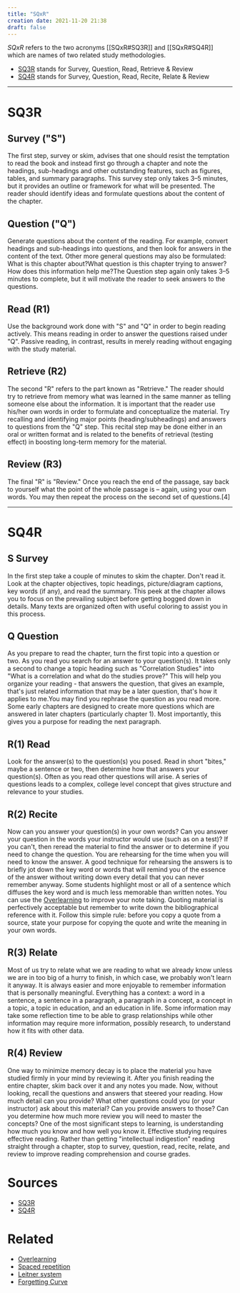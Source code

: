 ```yaml
---
title: "SQxR"
creation date: 2021-11-20 21:38
draft: false
---
```


_SQxR_ refers to the two acronyms [[SQxR#SQ3R]] and [[SQxR#SQ4R]] which are names of two related study methodologies.

- [SQ3R](#sq3r) stands for Survey, Question, Read, Retrieve & Review
- [SQ4R](#sq4r) stands for Survey, Question, Read, Recite, Relate & Review

---

# SQ3R
## Survey ("S")
The first step, survey or skim, advises that one should resist the temptation to read the book and instead first go through a chapter and note the headings, sub-headings and other outstanding features, such as figures, tables, and summary paragraphs. This survey step only takes 3–5 minutes, but it provides an outline or framework for what will be presented. The reader should identify ideas and formulate questions about the content of the chapter.

## Question ("Q")
Generate questions about the content of the reading. For example, convert headings and sub-headings into questions, and then look for answers in the content of the text. Other more general questions may also be formulated: What is this chapter about?What question is this chapter trying to answer?How does this information help me?The Question step again only takes 3–5 minutes to complete, but it will motivate the reader to seek answers to the questions.

## Read (R1)
Use the background work done with "S" and "Q" in order to begin reading actively. This means reading in order to answer the questions raised under "Q". Passive reading, in contrast, results in merely reading without engaging with the study material.

## Retrieve (R2)
The second "R" refers to the part known as "Retrieve." The reader should try to retrieve from memory what was learned in the same manner as telling someone else about the information. It is important that the reader use his/her own words in order to formulate and conceptualize the material. Try recalling and identifying major points (heading/subheadings) and answers to questions from the "Q" step. This recital step may be done either in an oral or written format and is related to the benefits of retrieval (testing effect) in boosting long-term memory for the material.

## Review (R3)
The final "R" is "Review." Once you reach the end of the passage, say back to yourself what the point of the whole passage is – again, using your own words. You may then repeat the process on the second set of questions.[4]

---

# SQ4R

## S Survey
In the first step take a couple of minutes to skim the chapter. Don't read it. Look at the chapter objectives, topic headings, picture/diagram captions, key words (if any), and read the summary. This peek at the chapter allows you to focus on the prevailing subject before getting bogged down in details. Many texts are organized often with useful coloring to assist you in this process.

## Q Question
As you prepare to read the chapter, turn the first topic into a question or two. As you read you search for an answer to your question(s). It takes only a second to change a topic heading such as "Correlation Studies" into "What is a correlation and what do the studies prove?" This will help you organize your reading - that answers the question, that gives an example, that's just related information that may be a later question, that's how it applies to me.You may find you rephrase the question as you read more. Some early chapters are designed to create more questions which are answered in later chapters (particularly chapter 1). Most importantly, this gives you a purpose for reading the next paragraph.

## R(1) Read
Look for the answer(s) to the question(s) you posed. Read in short "bites," maybe a sentence or two, then determine how that answers your question(s). Often as you read other questions will arise. A series of questions leads to a complex, college level concept that gives structure and relevance to your studies.

## R(2) Recite
Now can you answer your question(s) in your own words? Can you answer your question in the words your instructor would use (such as on a test)? If you can't, then reread the material to find the answer or to determine if you need to change the question. You are rehearsing for the time when you will need to know the answer. A good technique for rehearsing the answers is to briefly jot down the key word or words that will remind you of the essence of the answer without writing down every detail that you can never remember anyway. Some students highlight most or all of a sentence which diffuses the key word and is much less memorable than written notes. You can use the [Overlearning](notes/Overlearning.md) to improve your note taking. Quoting material is perfectively acceptable but remember to write down the bibliographical reference with it. Follow this simple rule: before you copy a quote from a source, state your purpose for copying the quote and write the meaning in your own words.

## R(3) Relate
Most of us try to relate what we are reading to what we already know unless we are in too big of a hurry to finish, in which case, we probably won't learn it anyway. It is always easier and more enjoyable to remember information that is personally meaningful. 
Everything has a context: a word in a sentence, a sentence in a paragraph, a paragraph in a concept, a concept in a topic, a topic in education, and an education in life. Some information may take some reflection time to be able to grasp relationships while other information may require more information, possibly research, to understand how it fits with other data.

## R(4) Review
One way to minimize memory decay is to place the material you have studied firmly in your mind by reviewing it. After you finish reading the entire chapter, skim back over it and any notes you made. Now, without looking, recall the questions and answers that steered your reading. How much detail can you provide? What other questions could you (or your instructor) ask about this material? Can you provide answers to those? Can you determine how much more review you will need to master the concepts? One of the most significant steps to learning, is understanding how much you know and how well you know it. 
Effective studying requires effective reading. Rather than getting "intellectual indigestion" reading straight through a chapter, stop to survey, question, read, recite, relate, and review to improve reading comprehension and course grades.


# Sources
- [SQ3R](https://sv.wikipedia.org/wiki/SQ3R)
- [SQ4R](https://brazosport.edu/programs/academics/Learning-Frameworks/SQ4R/index)

# Related
- [Overlearning](notes/Overlearning.md)
- [Spaced repetition](notes/Spaced-repetition.md)
- [Leitner system](notes/Leitner-system.md)
- [Forgetting Curve](notes/Forgetting-Curve.md)